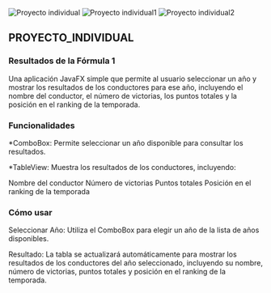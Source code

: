 ![Proyecto individual](https://github.com/R-StevenPivaqueFigueroa19/ProyectoIndividual/assets/168945387/e27acc56-2083-4705-b5a4-63effa5d8f41)
![Proyecto individual1](https://github.com/R-StevenPivaqueFigueroa19/ProyectoIndividual/assets/168945387/b5581895-3614-4bd7-ba17-28f2e36d6f65)
![Proyecto individual2](https://github.com/R-StevenPivaqueFigueroa19/ProyectoIndividual/assets/168945387/0ef09272-d95e-4647-b53e-7a0d24edd06b)


<h2>PROYECTO_INDIVIDUAL</h2>
<h3>Resultados de la Fórmula 1</h3>
Una aplicación JavaFX simple que permite al usuario seleccionar un año y mostrar los resultados de los conductores para ese año, incluyendo el nombre del conductor, el número de victorias, los puntos totales y la posición en el ranking de la temporada.

<h3>Funcionalidades</h3>
*ComboBox: Permite seleccionar un año disponible para consultar los resultados.

*TableView: Muestra los resultados de los conductores, incluyendo:

Nombre del conductor
Número de victorias
Puntos totales
Posición en el ranking de la temporada
<h3>Cómo usar</h3>
Seleccionar Año: Utiliza el ComboBox para elegir un año de la lista de años disponibles.

Resultado: La tabla se actualizará automáticamente para mostrar los resultados de los conductores del año seleccionado, incluyendo su nombre, número de victorias, puntos totales y posición en el ranking de la temporada.
